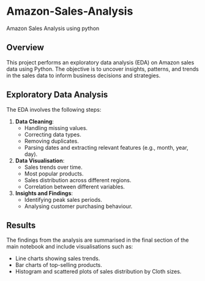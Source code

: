 # Amazon-Sales-Analysis
Amazon Sales Analysis using python
## Overview

This project performs an exploratory data analysis (EDA) on Amazon sales data using Python. The objective is to uncover insights, patterns, and trends in the sales data to inform business decisions and strategies.

## Exploratory Data Analysis

The EDA involves the following steps:

1. **Data Cleaning**:
    - Handling missing values.
    - Correcting data types.
    - Removing duplicates.
    - Parsing dates and extracting relevant features (e.g., month, year, day).
2. **Data Visualisation**:
    - Sales trends over time.
    - Most popular products.
    - Sales distribution across different regions.
    - Correlation between different variables.
3. **Insights and Findings**:
    - Identifying peak sales periods.
    - Analysing customer purchasing behaviour.

## Results

The findings from the analysis are summarised in the final section of the main notebook and include visualisations such as:

- Line charts showing sales trends.
- Bar charts of top-selling products.
- Histogram and scattered plots of sales distribution by Cloth sizes.
